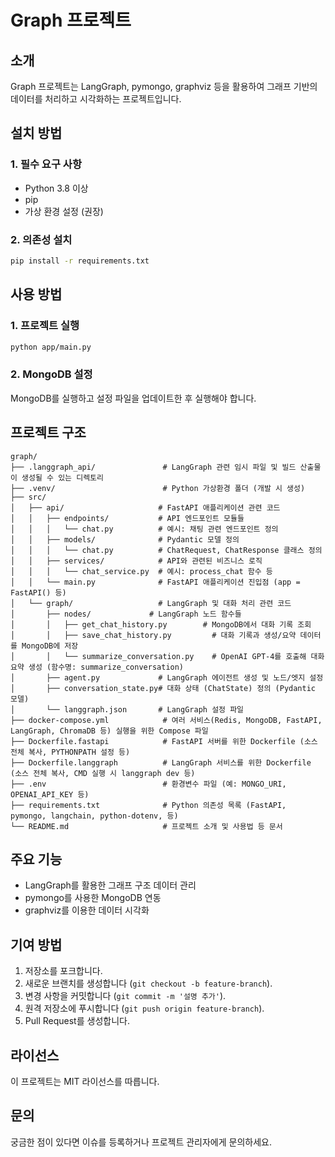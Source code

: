 # Graph 프로젝트

## 소개
Graph 프로젝트는 LangGraph, pymongo, graphviz 등을 활용하여 그래프 기반의 데이터를 처리하고 시각화하는 프로젝트입니다.

## 설치 방법

### 1. 필수 요구 사항
- Python 3.8 이상
- pip
- 가상 환경 설정 (권장)

### 2. 의존성 설치
```sh
pip install -r requirements.txt
```

## 사용 방법

### 1. 프로젝트 실행
```sh
python app/main.py
```

### 2. MongoDB 설정
MongoDB를 실행하고 설정 파일을 업데이트한 후 실행해야 합니다.

## 프로젝트 구조
```
graph/
├── .langgraph_api/               # LangGraph 관련 임시 파일 및 빌드 산출물이 생성될 수 있는 디렉토리
├── .venv/                        # Python 가상환경 폴더 (개발 시 생성)
├── src/                          
│   ├── api/                     # FastAPI 애플리케이션 관련 코드
│   │   ├── endpoints/           # API 엔드포인트 모듈들
│   │   │   └── chat.py          # 예시: 채팅 관련 엔드포인트 정의
│   │   ├── models/              # Pydantic 모델 정의
│   │   │   └── chat.py          # ChatRequest, ChatResponse 클래스 정의
│   │   ├── services/            # API와 관련된 비즈니스 로직
│   │   │   └── chat_service.py  # 예시: process_chat 함수 등
│   │   └── main.py              # FastAPI 애플리케이션 진입점 (app = FastAPI() 등)
│   └── graph/                   # LangGraph 및 대화 처리 관련 코드
│       ├── nodes/             # LangGraph 노드 함수들
│       │   ├── get_chat_history.py        # MongoDB에서 대화 기록 조회
│       │   ├── save_chat_history.py         # 대화 기록과 생성/요약 데이터를 MongoDB에 저장
│       │   └── summarize_conversation.py    # OpenAI GPT-4를 호출해 대화 요약 생성 (함수명: summarize_conversation)
│       ├── agent.py             # LangGraph 에이전트 생성 및 노드/엣지 설정
│       ├── conversation_state.py# 대화 상태 (ChatState) 정의 (Pydantic 모델)
│       └── langgraph.json       # LangGraph 설정 파일
├── docker-compose.yml            # 여러 서비스(Redis, MongoDB, FastAPI, LangGraph, ChromaDB 등) 실행을 위한 Compose 파일
├── Dockerfile.fastapi            # FastAPI 서버를 위한 Dockerfile (소스 전체 복사, PYTHONPATH 설정 등)
├── Dockerfile.langgraph          # LangGraph 서비스를 위한 Dockerfile (소스 전체 복사, CMD 실행 시 langgraph dev 등)
├── .env                          # 환경변수 파일 (예: MONGO_URI, OPENAI_API_KEY 등)
├── requirements.txt              # Python 의존성 목록 (FastAPI, pymongo, langchain, python-dotenv, 등)
└── README.md                     # 프로젝트 소개 및 사용법 등 문서

```

## 주요 기능
- LangGraph를 활용한 그래프 구조 데이터 관리
- pymongo를 사용한 MongoDB 연동
- graphviz를 이용한 데이터 시각화

## 기여 방법
1. 저장소를 포크합니다.
2. 새로운 브랜치를 생성합니다 (`git checkout -b feature-branch`).
3. 변경 사항을 커밋합니다 (`git commit -m '설명 추가'`).
4. 원격 저장소에 푸시합니다 (`git push origin feature-branch`).
5. Pull Request를 생성합니다.

## 라이선스
이 프로젝트는 MIT 라이선스를 따릅니다.

## 문의
궁금한 점이 있다면 이슈를 등록하거나 프로젝트 관리자에게 문의하세요.

